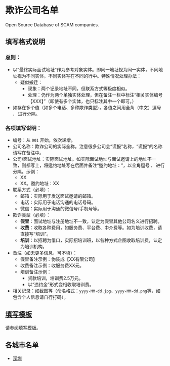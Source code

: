 # 欺诈公司名单
Open Source Database of SCAM companies.

## 填写格式说明

### 总则：

- 以“最终实际面试地址”作为参考对象实体。即同一地址视为同一实体，不同地址视为不同实体，不同实体写在不同的行中。特殊情况处理办法：
  - 疑似搬迁：
    - 现象：两个记录地址不同，但联系方式等极度相似。
    - 处理：仍作为两个单独实体处理，但在备注一栏中标注“相关实体编号【XXX】”（即使有多个实体，也只标注其中一个即可。）
- 如存在多个值（如多个电话、多种欺诈类型），各值之间用全角（中文）逗号 `，` 进行分隔。

### 各项填写说明：

- 编号：从 `001` 开始，依次递增。
- 公司名称：欺诈公司的实际全称。注意很多公司会“谎报”名称，“谎报”的名称请写在备注中。
- 公司/面试地址：实际面试地址。如实际面试地址与面试邀请上的地址不一致，则都写上，将邀约地址写在后面并备注“邀约地址：”，以全角逗号 `，` 进行分隔。示例：
  - XX
  - XX。邀约地址：XX
- 联系方式（必填）：
  - 邮箱：实际用于发送面试邀请的邮箱。
  - 电话：实际用于电话沟通的电话号码。
  - 微信：实际用于沟通的微信号/手机号等。
- 欺诈类型（必填）：
  - **假冒**：面试地址与注册地址不一致，认定为假冒其他公司名义进行招聘。
  - **收费**：收取各种费用，如服务费、平台费、中介费等。如为培训收费，请直接写“培训”。
  - **培训**：以招聘为借口，实际招培训班，以各种方式企图收取培训费，认定为培训机构。
- 备注（如无更多信息，可不填）：
  - 假冒备注示例：伪装成【XX有限公司】
  - 收费备注示例：收服务费XX元。
  - 培训备注示例：
    - 贷款培训，培训费2.5万元。
    - 以“违约金”形式变相收取培训费。
- 相关记录：如截图等（命名格式：`yyyy-MM-dd.jpg`、`yyyy-MM-dd.png`等，如包含个人信息请自行打码）。

## [填写模板](./cities/TEMPLATE.md)

请参阅[填写模板](./cities/TEMPLATE.md)。

## 各城市名单

- [深圳](./cities/Shenzhen_深圳.md)
